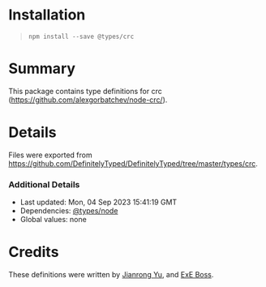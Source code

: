 # Installation
> `npm install --save @types/crc`

# Summary
This package contains type definitions for crc (https://github.com/alexgorbatchev/node-crc/).

# Details
Files were exported from https://github.com/DefinitelyTyped/DefinitelyTyped/tree/master/types/crc.

### Additional Details
 * Last updated: Mon, 04 Sep 2023 15:41:19 GMT
 * Dependencies: [@types/node](https://npmjs.com/package/@types/node)
 * Global values: none

# Credits
These definitions were written by [Jianrong Yu](https://github.com/YuJianrong), and [ExE Boss](https://github.com/ExE-Boss).
